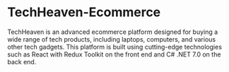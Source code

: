 # TechHeaven-Ecommerce
TechHeaven is an advanced ecommerce platform designed for buying a wide range of tech products, including laptops, computers, and various other tech gadgets. This platform is built using cutting-edge technologies such as React with Redux Toolkit on the front end and C# .NET 7.0 on the back end.
